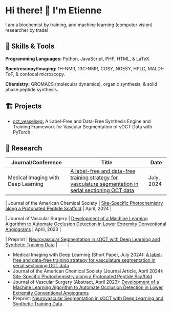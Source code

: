 # Hi there! 👋 I'm Etienne

I am a biochemist by training, and machine learning (computer vision) researcher by trade! 

## 🚀 Skills & Tools

**Programming Languages:** Python, JavaScript, PHP, HTML, & LaTeX.

**Spectroscopy/Imaging:** 1H-NMR, 13C-NMR, COSY, NOESY, HPLC, MALDI-ToF, & confocal microscopy.

**Chemistry:** GROMACS (molecular dynamics), organic synthesis, & solid phase peptide synthesis.


## 🏗️ Projects
- [oct_vesselseg:](https://github.com/EtienneChollet/oct_vesselseg) A Label-Free and Data-Free Synthesis Engine and Training Framework for Vascular Segmentation of sOCT Data with PyTorch.

## 📜 Research

| Journal/Conference                                               | Title       |   Date    |
| --------------------------------------------------------------   | ----------- | --------- |
| Medical Imaging with Deep Learning                               | [A label-free and data-free training strategy for vasculature segmentation in serial sectioning OCT data](https://arxiv.org/abs/2405.13757v1) | July, 2024 |

| Journal of the American Chemical Society                         | [Site-Specific Photochemistry along a Protonated Peptide Scaffold](https://pubs.acs.org/doi/abs/10.1021/jacs.4c01576) | April, 2024 |

| Journal of Vascular Surgery                                      | [Development of a Machine Learning Algorithm to Automate Occlusion Detection in Lower Extremity Conventional Angiograms](https://www.jvascsurg.org/article/S0741-5214(23)00154-4/fulltext) | April, 2023 |

| Preprint                                                         | [Neurovascular Segmentation in sOCT with Deep Learning and Synthetic Training Data](https://arxiv.org/abs/2407.01419v1)  | ---- |


- Medical Imaging with Deep Learning (Short Paper, July 2024): [A label-free and data-free training strategy for vasculature segmentation in serial sectioning OCT data](https://arxiv.org/abs/2405.13757v1)
- Journal of the American Chemical Society (Journal Article, April 2024): [Site-Specific Photochemistry along a Protonated Peptide Scaffold](https://pubs.acs.org/doi/abs/10.1021/jacs.4c01576)
- Journal of Vascular Surgery (Abstract, April 2023): [Development of a Machine Learning Algorithm to Automate Occlusion Detection in Lower Extremity Conventional Angiograms](https://www.jvascsurg.org/article/S0741-5214(23)00154-4/fulltext)
- Preprint: [Neurovascular Segmentation in sOCT with Deep Learning and Synthetic Training Data](https://arxiv.org/abs/2407.01419v1)
